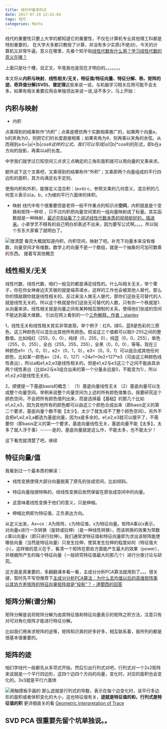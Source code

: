 ```yaml
---
title: 线代中基本的点
date: 2017-07-29 22:41:04
tags: 线代
categories: Maths
---
```


线代的重要性只要上大学的都知道它的重要性，不仅在计算机专业其他理工科都是特别重要的，<!--more-->
在大学大多都只教授了计算，并没有多少实质(不绝对)，今天的计算机又非常牛逼，意义在哪里，先看个知乎贴[线性代数有什么用？学习线性代数的意义在哪？](https://www.zhihu.com/question/36845076)

上面只是吐个槽，说正文，毕竟我也是现在才明白的。。。。。。。

本文将从**内积与映射**，**线性相关/无关，特征值/特征向量、特征分解、秩、矩阵的迹、奇异值分解(SVD)、谱定理**这些来说一说，与机器学习相关应用可能不会太多。如果有相关重要应用会单独领出来说一说,话不多少，马上开始：

## 内积与映射
- 内积

点乘得到的结果称作“内积”；点乘是模仿两个实数相乘推广的，如果两个向量a，b的夹角为0，则把它们的长度直接相乘；如果夹角为θ，则再乘以夹角的余弦。从而得到a·b=|a|*|b|*cosθ这样的公式。我们可以写成|a|*(|b|*cosθ)的形式，即b在a方向的投影，再乘以a的长度。

中学我们就学过已知空间三点求三点确定的三角形面积就可以用向量的叉乘来求。

额外说下这个叉乘吧，叉乘得到的结果称作“外积”；叉乘即两个向量组成的平行四边形的面积，其方向满足右手定则。

使用内积和外积，能够定义混合积：(a×b)·c，参照叉乘的几何意义，混合积的几何意义表示以a，b，c为棱的平行六面体的体积。

-  映射
线代中有个很重要但是老师一般不作重点的知识点**空间**，内积就是是个变换和矩阵一样呗 ，只不过内积把向量空间里的一组向量映射成了标量。其实函数就是一种映射，[最近在B站看了个讲述线性代数本质的视频挺好的，插进来](https://space.bilibili.com/88461692#!/channel/detail?cid=9450)。小弟学艺不精有的自己明白却表述不出来，因为要写公式啊。。。。所以贴个东东大家看了就明白了。

![很清楚](http://upload-images.jianshu.io/upload_images/744392-1cad739e0ae93689.png?imageMogr2/auto-orient/strip%7CimageView2/2/w/1240)
看完大概就知道内积，内积空间，映射了吧。补充下向量本来没有维数，向量空间才有维数。数学上的向量不是一个数组，就是一个抽象的可加可数乘的东西。
接着写其他概念

## 线性相关/无关
线性代数，线性代数，咱们一般见的都是满足线性的。什么叫相关无关，举个栗子，你在你女神身边天天做的就是端茶递水，这样的工作也会被其他人替代，那么你的情敌跟你就是线性相关的。反过来没人做无人替代，那你们这些无可替代的人就是线性无关的。所以这个秩就是你们这些无可替代的人数，只有你一个秩就是1.
从向量来讲，线性相关就是向量之间有某种相互限制的关系，使得他们张成的空间不能达到最大维数。
引出在网上看到的一个[三色解释，作者：stanley](https://www.zhihu.com/question/39326459/answer/124421671)


1，线性无关和线性相关其实非常直观，举个例子：红R，绿G，蓝B是色彩的三原色，这三种颜色可以混合出其他所有颜色。假设这三个值都可以取0-255之间的整数值。比如纯红（255，0，0），纯绿（0，255，0），纯蓝（0，0，255），紫色（255，0，255），全白（255，255，255），全黑（0，0，0），等等。现在三种颜色e1=（1，0，0），e2=（0，1，0），e3=（0，0，1）可以组合成其他任何颜色，比如某一颜色a=（24，0，127）=24*e1+0*e2+127*e3（可由这三种颜色线性表出），所以a和e1,e2,e3是线性相关的。但是e1,e2与e3这三个之间不能由其余两个线性表出（比如e2与e3组合出来的第一个分量永远是0，不能变为1），所以e1,e2,e3是线性无关的。

2，顺便提一下基底basis的概念：
（1）基底向量线性无关
（2）基底向量可以生成整个向量空间。举例来说整个向量空间为上述的所有颜色值集合。我要研究这个颜色空间，不会把所有颜色值列出来，而是选择最【基础】的那几个比如e1,e2,e3，因为其他所有的颜色都可以由这三个颜色合成出来（即basis定义的第二个要求，基底向量个数不能【太少】，太少了就生成不了整个颜色空间）。另外不会把e1,e2,e3,a都选为基底向量，因为a是多余的，e1,e2,e3就可以摆平了，不需要你（即basis定义的第一个要求，基底向量线性无关，基底向量不能【太多】，太多了就人浮于事）------是的，基底向量就是这么作，不能太多，也不能太少！

这下看完就清楚了吧，继续

## 特征向量/值
我看到过一个最本质的解读：

- 线性变换使得大部分向量脱离了原先的张成空间，比如倾斜。

- 特征向量指很特殊的，经线性变换后依然保留在原张成空间中的向量。

- 这意味着线性变换于他们的意义，只是伸缩。

- 伸缩比例即为特征值，正负表达方向。

从定义出发，Ax=cx：A为矩阵，c为特征值，x为特征向量。矩阵A乘以x表示，对向量x进行一次转换（旋转或拉伸）（是一种线性转换），而该转换的效果为常数c乘以向量x（即只进行拉伸）。我们通常求特征值和特征向量即为求出该矩阵能使哪些向量（当然是特征向量）只发生拉伸，使其发生拉伸的程度如何（特征值大小）。这样做的意义在于，看清一个矩阵在那些方面能产生最大的效果（power），并根据所产生的每个特征向量（一般研究特征值最大的那几个）进行分类讨论与研究。

这方面是真重要的，多翻翻课本看一看，主成分分析PCA算法就用到了。。。很关键，暂时先不写但推荐下[主成分分析PCA算法：为什么去均值以后的高维矩阵乘以其协方差矩阵的特征向量矩阵就是“投影”？ - 達聞西的回答](https://www.zhihu.com/question/30094611/answer/120499954)

## 矩阵分解(谱分解)
矩阵分解是说将矩阵分解为由其特征值和特征向量表示的矩阵之积方法，注意只有对可对角化矩阵才能进行特征分解。

比如我们用来求矩阵的逆等，矩阵知识真的好多好多，相互联系着，我所列的都是很基本很重要的。

## 矩阵的迹
咱们学线代一般都先从多项式开始，然后引出行列式对吧，行列式对一个2x2矩阵来说就是一个平行四边形，这四个边四个方向的向量，变化时，对应的面积也会变化的。3x3就是平行六面体

![用触摸板手画的](http://upload-images.jianshu.io/upload_images/744392-0a021229e6064362.png?imageMogr2/auto-orient/strip%7CimageView2/2/w/1240)
那么迹就是行列式的导数，表示在每个边变化时，该平行多边形的面积或者体积变化的大小，这也特征值有关，**迹就是特征值的和，行列式是特征值的积**
更详细直关的看 [Geometric Interpretation of Trace](https://mathoverflow.net/questions/13526/geometric-interpretation-of-trace)


##  SVD PCA 很重要先留个坑单独说。。






